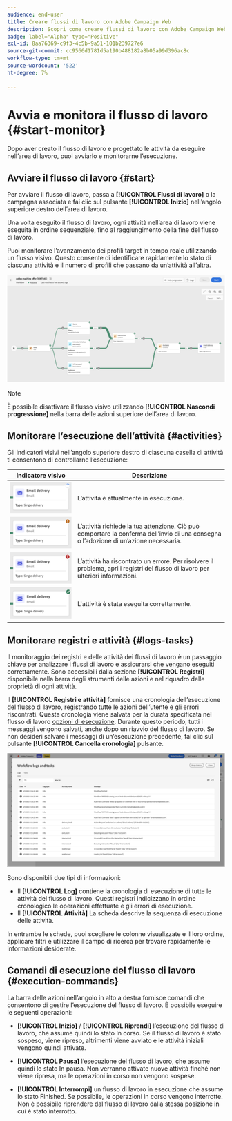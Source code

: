 ```yaml
---
audience: end-user
title: Creare flussi di lavoro con Adobe Campaign Web
description: Scopri come creare flussi di lavoro con Adobe Campaign Web
badge: label="Alpha" type="Positive"
exl-id: 8aa76369-c9f3-4c5b-9a51-101b239727e6
source-git-commit: cc9566d1781d5a190b488182a8b05a99d396ac8c
workflow-type: tm+mt
source-wordcount: '522'
ht-degree: 7%

---
```


# Avvia e monitora il flusso di lavoro {#start-monitor}

Dopo aver creato il flusso di lavoro e progettato le attività da eseguire nell’area di lavoro, puoi avviarlo e monitorarne l’esecuzione.

## Avviare il flusso di lavoro {#start}

Per avviare il flusso di lavoro, passa a **[!UICONTROL Flussi di lavoro]** o la campagna associata e fai clic sul pulsante **[!UICONTROL Inizio]** nell’angolo superiore destro dell’area di lavoro.

Una volta eseguito il flusso di lavoro, ogni attività nell’area di lavoro viene eseguita in ordine sequenziale, fino al raggiungimento della fine del flusso di lavoro.

Puoi monitorare l’avanzamento dei profili target in tempo reale utilizzando un flusso visivo. Questo consente di identificare rapidamente lo stato di ciascuna attività e il numero di profili che passano da un’attività all’altra.

![](assets/workflow-execution.png)

>[!NOTE]
>
>È possibile disattivare il flusso visivo utilizzando **[!UICONTROL Nascondi progressione]** nella barra delle azioni superiore dell’area di lavoro.

## Monitorare l’esecuzione dell’attività {#activities}

Gli indicatori visivi nell’angolo superiore destro di ciascuna casella di attività ti consentono di controllarne l’esecuzione:

| Indicatore visivo | Descrizione |
|-----|------------|
| ![](assets/activity-status-pending.png) | L’attività è attualmente in esecuzione. |
| ![](assets/activity-status-orange.png) | L’attività richiede la tua attenzione. Ciò può comportare la conferma dell’invio di una consegna o l’adozione di un’azione necessaria. |
| ![](assets/activity-status-red.png) | L’attività ha riscontrato un errore. Per risolvere il problema, apri i registri del flusso di lavoro per ulteriori informazioni. |
| ![](assets/activity-status-green.png) | L&#39;attività è stata eseguita correttamente. |

## Monitorare registri e attività {#logs-tasks}

Il monitoraggio dei registri e delle attività dei flussi di lavoro è un passaggio chiave per analizzare i flussi di lavoro e assicurarsi che vengano eseguiti correttamente. Sono accessibili dalla sezione **[!UICONTROL Registri]** disponibile nella barra degli strumenti delle azioni e nel riquadro delle proprietà di ogni attività.

Il **[!UICONTROL Registri e attività]** fornisce una cronologia dell’esecuzione del flusso di lavoro, registrando tutte le azioni dell’utente e gli errori riscontrati. Questa cronologia viene salvata per la durata specificata nel flusso di lavoro [opzioni di esecuzione](workflow-settings.md). Durante questo periodo, tutti i messaggi vengono salvati, anche dopo un riavvio del flusso di lavoro. Se non desideri salvare i messaggi di un’esecuzione precedente, fai clic sul pulsante **[!UICONTROL Cancella cronologia]** pulsante.

![](assets/workflow-logs.png)

Sono disponibili due tipi di informazioni:

* Il **[!UICONTROL Log]** contiene la cronologia di esecuzione di tutte le attività del flusso di lavoro. Questi registri indicizzano in ordine cronologico le operazioni effettuate e gli errori di esecuzione.
* Il **[!UICONTROL Attività]** La scheda descrive la sequenza di esecuzione delle attività.

In entrambe le schede, puoi scegliere le colonne visualizzate e il loro ordine, applicare filtri e utilizzare il campo di ricerca per trovare rapidamente le informazioni desiderate.

## Comandi di esecuzione del flusso di lavoro {#execution-commands}

La barra delle azioni nell’angolo in alto a destra fornisce comandi che consentono di gestire l’esecuzione del flusso di lavoro. È possibile eseguire le seguenti operazioni:

* **[!UICONTROL Inizio]** / **[!UICONTROL Riprendi]** l’esecuzione del flusso di lavoro, che assume quindi lo stato In corso. Se il flusso di lavoro è stato sospeso, viene ripreso, altrimenti viene avviato e le attività iniziali vengono quindi attivate.

* **[!UICONTROL Pausa]** l’esecuzione del flusso di lavoro, che assume quindi lo stato In pausa. Non verranno attivate nuove attività finché non viene ripresa, ma le operazioni in corso non vengono sospese.

* **[!UICONTROL Interrompi]** un flusso di lavoro in esecuzione che assume lo stato Finished. Se possibile, le operazioni in corso vengono interrotte. Non è possibile riprendere dal flusso di lavoro dalla stessa posizione in cui è stato interrotto.
